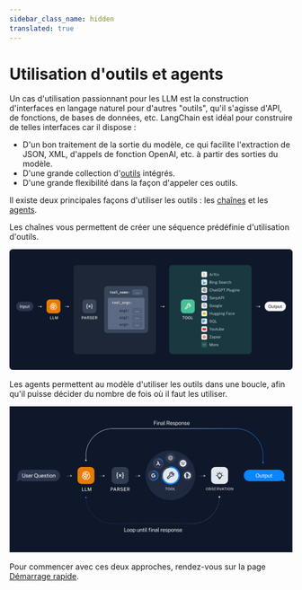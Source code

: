 ```yaml
---
sidebar_class_name: hidden
translated: true
---
```


# Utilisation d'outils et agents

Un cas d'utilisation passionnant pour les LLM est la construction d'interfaces en langage naturel pour d'autres "outils", qu'il s'agisse d'API, de fonctions, de bases de données, etc. LangChain est idéal pour construire de telles interfaces car il dispose :

- D'un bon traitement de la sortie du modèle, ce qui facilite l'extraction de JSON, XML, d'appels de fonction OpenAI, etc. à partir des sorties du modèle.
- D'une grande collection d'[outils](/docs/integrations/tools) intégrés.
- D'une grande flexibilité dans la façon d'appeler ces outils.

Il existe deux principales façons d'utiliser les outils : les [chaînes](/docs/modules/chains) et les [agents](/docs/modules/agents/).

Les chaînes vous permettent de créer une séquence prédéfinie d'utilisation d'outils.

![chain](../../../../../../static/img/tool_chain.svg)

Les agents permettent au modèle d'utiliser les outils dans une boucle, afin qu'il puisse décider du nombre de fois où il faut les utiliser.

![agent](../../../../../../static/img/tool_agent.svg)

Pour commencer avec ces deux approches, rendez-vous sur la page [Démarrage rapide](/docs/use_cases/tool_use/quickstart).
